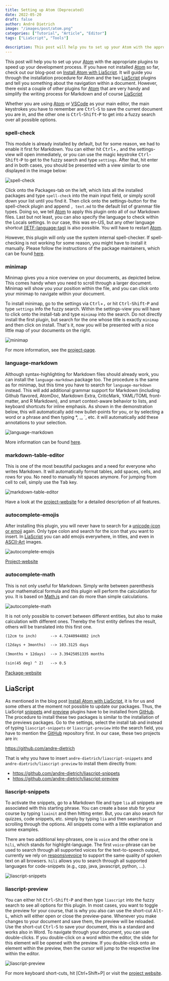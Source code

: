```yaml
---
title: Setting up Atom (Deprecated)
date: 2022-05-20
draft: false
author: André Dietrich
image: "/images/post/atom.png"
categories: ["Tutorial", "Article", "Editor"]
tags: ["LiaScript", "Tools"]

description: This post will help you to set up your Atom with the appropriate plugins to speed up your development process.
---
```


This post will help you to set up your [Atom](https://atom.io) with the appropriate plugins to speed up your development process. If you have not installed [Atom](https://atom.io) so far, check out our blog-post on [Install Atom with LiaScript](https://aizac.herokuapp.com/install-atom-with-liascript). It will guide you through the installation procedure for Atom and the two [LiaScript](https://liascript.github.io) plugins and tell you something about the navigation within a document. However, there exist a couple of other plugins for [Atom](https://atom.io) that are very handy and simplify the writing process for Markdown and of course [LiaScript](https://liascript.github.io)

Whether you are using [Atom](https://atom.io) or [VSCode](https://code.visualstudio.com/) as your main editor, the main keystrokes you have to remember are <kbd>Ctrl</kbd>-<kbd>S</kbd> to save the current document you are in, and the other one is <kbd>Ctrl</kbd>-<kbd>Shift</kbd>-<kbd>P</kbd> to get into a fuzzy search over all possible options.

### spell-check

This module is already installed by default, but for some reason, we had to enable it first for Markdown. You can either hit <kbd>Ctrl</kbd>+<kbd>,</kbd> and the settings-view will open immediately, or you can use the magic keystroke <kbd>Ctrl</kbd>-<kbd>Shift</kbd>-<kbd>P</kbd> to get to the fuzzy search and type `settings`. After that, hit enter and in both cases, you should be presented with a view similar to one displayed in the image below:

![spell-check](/images/post/setting-up-atom/spell-check.png)

Click onto the Packages-tab on the left, which lists all the installed packages and type `spell-check` into the main input field, or simply scroll down your list until you find it. Then click onto the settings-button for the spell-check plugin and append `, text.md` to the default list of grammar file types. Doing so, we tell [Atom](https://atom.io) to apply this plugin onto all of our Markdown files. Last but not least, you can also specify the language to check within the Locals settings. In our case, this was en-US, but any other language shortcut [(IETF-language-tag)](https://en.wikipedia.org/wiki/IETF_language_tag) is also possible. You will have to restart [Atom](https://atom.io).

However, this plugin will only use the system internal spell-checker.
If spell-checking is not working for some reason, you might have to install it manually. Please follow the instructions of the package maintainers, which can be found [here](https://atom.io/packages/spell-check).

### minimap

Minimap gives you a nice overview on your documents, as depicted below. This comes handy when you need to scroll through a larger document. Minimap will show you your position within the file, and you can click onto your minimap to navigate within your document.

To install minimap, go to the settings via <kbd>Ctrl</kbd>+<kbd>,</kbd> or hit <kbd>Ctrl</kbd>-<kbd>Shift</kbd>-<kbd>P</kbd> and type `settings` info the fuzzy search. Within the settings-view you will have to click onto the install-tab and type `minimap` into the search. Do not directly install the first plugin, but search for the one whose title is exactly `minimap` and then click on install. That's it, now you will be presented with a nice little map of your documents on the right.

![minimap](/images/post/setting-up-atom/minimap.png)

For more information, see the [project-page](https://atom.io/packages/minimap).

### language-markdown

Although syntax-highlighting for Markdown files should already work, you can install the `language-markdown` package too. The procedure is the same as for minimap, but this time you have to search for `language-markdown` instead. This will add additional grammar support for Markdown (including Github flavored, AtomDoc, Markdown Extra, CriticMark, YAML/TOML front-matter, and R Markdown), and smart context-aware behavior to lists, and keyboard shortcuts for inline emphasis. As shown in the demonstration below, this will automatically add new bullet-points for you, or by selecting a word or a phrase and then typing \*, \_, \`, etc. it will automatically add these annotations to your selection.


![language-markdown](/images/post/setting-up-atom/markdown.gif)

More information can be found [here](https://atom.io/packages/language-markdown).

### markdown-table-editor 

This is one of the most beautiful packages and a need for everyone who writes Markdown. It will automatically format tables, add spaces, cells, and rows for you. No need to manually hit spaces anymore. For jumping from cell to cell, simply use the <kbd>Tab</kbd> key.

![markdown-table-editor](/images/post/setting-up-atom/table.gif)

Have a look at the [project-website](https://atom.io/packages/markdown-table-editor) for a detailed description of all features.

### autocomplete-emojis

After installing this plugin, you will never have to search for a [unicode-icon or emoji](https://en.wikipedia.org/wiki/Emoji) again. Only type colon and search for the icon that you want to insert. In [LiaScript](https://liascript.github.io) you can add emojis everywhere, in titles, and even in [ASCII-Art](https://en.wikipedia.org/wiki/ASCII_art) images.

![autocomplete-emojis](/images/post/setting-up-atom/emoji.gif)

[Project-website](https://atom.io/packages/autocomplete-emojis)

### autocomplete-math

This is not only useful for Markdown. Simply write between parenthesis your mathematical formula and this plugin will perform the calculation for you. It is based on [Math.js](https://mathjs.org/index.html) and can do more than simple calculations.

![autocomplete-math](/images/post/setting-up-atom/math.gif)

It is not only possible to convert between different entities, but also to make calculation with different ones. Thereby the first entity defines the result, others will be translated into this first one.

``` markdown
(12cm to inch)      --> 4.72440944882 inch

(12days + 3months)  --> 103.3125 days

(3months + 12days)  --> 3.39425051335 months

(sin(45 deg) ^ 2)   --> 0.5
```

[Package-website](https://atom.io/packages/autocomplete-math)

## LiaScript

As mentioned in the blog post [Install Atom with LiaScript](/blog/install-atom-with-liascript), it is for us and some others at the moment not possible to update our packages. Thus, the LiaScript [snippets](https://github.com/andre-dietrich/liascript-snippets) and [preview](https://github.com/andre-dietrich/liascript-preview) plugins have to be installed from [GitHub](https://github.com). The procedure to install these two packages is similar to the installation of the previews packages. Go to the settings, select the install tab and instead of typing `liascript-snippets` or `liascript-preview` into the search field, you have to mention the [GitHub](https://github.com) repository first. In our case, these two projects are in:

https://github.com/andre-dietrich

That is why you have to insert `andre-dietrich/liascript-snippets` and `andre-dietrich/liascript-preview` to install them directly from:

* https://github.com/andre-dietrich/liascript-snippets
* https://github.com/andre-dietrich/liascript-preview

### liascript-snippets

To activate the snippets, go to a Markdown file and type `lia` all snippets are associated with this starting phrase. You can create a base stub for your course by typing `liainit` and then hitting enter. But, you can also search for quizzes, code snippets, etc. simply by typing `lia` and then searching or scrolling through the options. All snippets come with a little explanation and some examples.

There are two additional key-phrases, one is `voice` and the other one is `hili`, which stands for highlight-language. The first `voice`-phrase can be used to search through all supported voices for the text-to-speech output, currently we rely on [responsivevoice](https://responsivevoice.org) to support the same quality of spoken text on all browsers. `hili` allows you to search through all supported languages for code-snippets (e.g., cpp, java, javascript, python, ...).

![liascript-snippets](/images/post/setting-up-atom/snippets.gif)

### liascript-preview

You can either hit <kbd>Ctrl</kbd>-<kbd>Shift</kbd>-<kbd>P</kbd> and then type `liascript` into the fuzzy search to see all options for this plugin. In most cases, you want to toggle the preview for your course, that is why you also can use the short-cut <kbd>Alt</kbd>-<kbd>L</kbd>, which will either open or close the preview-pane. Whenever you make changes to your document and save them, the preview will be reloaded. Use the short-cut <kbd>Ctrl</kbd>-<kbd>S</kbd> to save your document, this is a standard and works also in Word. To navigate through your document, you can use double-clicks. If you double-click on a word within the editor, the slide for this element will be opened with the preview. If you double-click onto an element within the preview, then the cursor will jump to the respective line within the editor.

![liascript-preview](/images/post/setting-up-atom/preview.gif)

For more keyboard short-cuts, hit [Ctrl+Shift+P] or visit the [project website](https://github.com/andre-dietrich/liascript-preview).